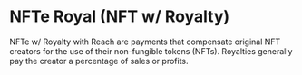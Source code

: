 # NFTe Royal (NFT w/ Royalty)

NFTe w/ Royalty with Reach are payments that compensate original NFT creators for the use of their non-fungible tokens (NFTs). Royalties generally pay the creator a percentage of sales or profits. 